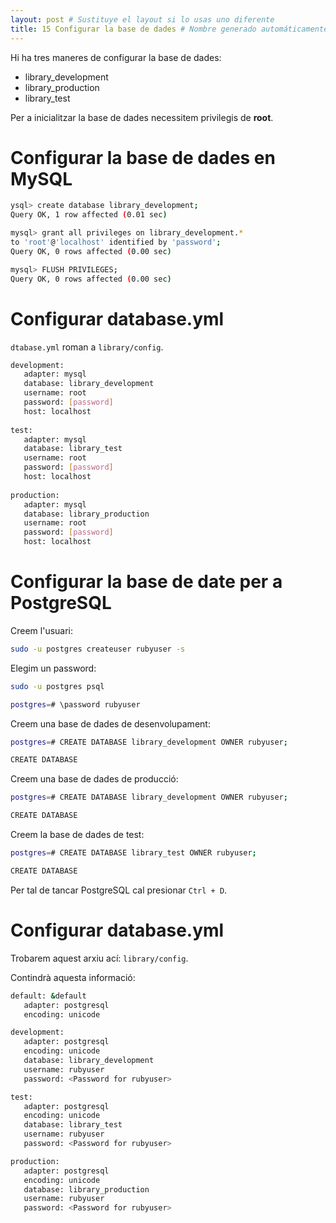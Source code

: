 ```yaml
---
layout: post # Sustituye el layout si lo usas uno diferente
title: 15 Configurar la base de dades # Nombre generado automáticamente
---
```


Hi ha tres maneres de configurar la base de dades:

- library_development
- library_production
- library_test

Per a inicialitzar la base de dades necessitem privilegis de **root**.

# Configurar la base de dades en MySQL

```bash
ysql> create database library_development;
Query OK, 1 row affected (0.01 sec)

mysql> grant all privileges on library_development.*
to 'root'@'localhost' identified by 'password';
Query OK, 0 rows affected (0.00 sec)

mysql> FLUSH PRIVILEGES;
Query OK, 0 rows affected (0.00 sec)
```

# Configurar database.yml

`dtabase.yml` roman a `library/config`.

```bash
development:
   adapter: mysql
   database: library_development
   username: root
   password: [password]
   host: localhost
	
test:
   adapter: mysql
   database: library_test
   username: root
   password: [password]
   host: localhost
   
production:
   adapter: mysql
   database: library_production
   username: root
   password: [password]
   host: localhost
```

# Configurar la base de date per a PostgreSQL

Creem l'usuari:

```bash
sudo -u postgres createuser rubyuser -s
```

Elegim un password:

```bash
sudo -u postgres psql

postgres=# \password rubyuser
```

Creem una base de dades de desenvolupament:

```bash
postgres=# CREATE DATABASE library_development OWNER rubyuser;

CREATE DATABASE
```

Creem una base de dades de producció:

```bash
postgres=# CREATE DATABASE library_development OWNER rubyuser;

CREATE DATABASE
```

Creem la base de dades de test:

```bash
postgres=# CREATE DATABASE library_test OWNER rubyuser;

CREATE DATABASE
```

Per tal de tancar PostgreSQL cal presionar `Ctrl + D`.

# Configurar database.yml

Trobarem aquest arxiu ací: `library/config`.

Contindrà aquesta informació:

```bash
default: &default
   adapter: postgresql
   encoding: unicode

development:
   adapter: postgresql
   encoding: unicode
   database: library_development
   username: rubyuser
   password: <Password for rubyuser>

test:
   adapter: postgresql
   encoding: unicode
   database: library_test
   username: rubyuser
   password: <Password for rubyuser>

production:
   adapter: postgresql
   encoding: unicode
   database: library_production
   username: rubyuser
   password: <Password for rubyuser>
```


